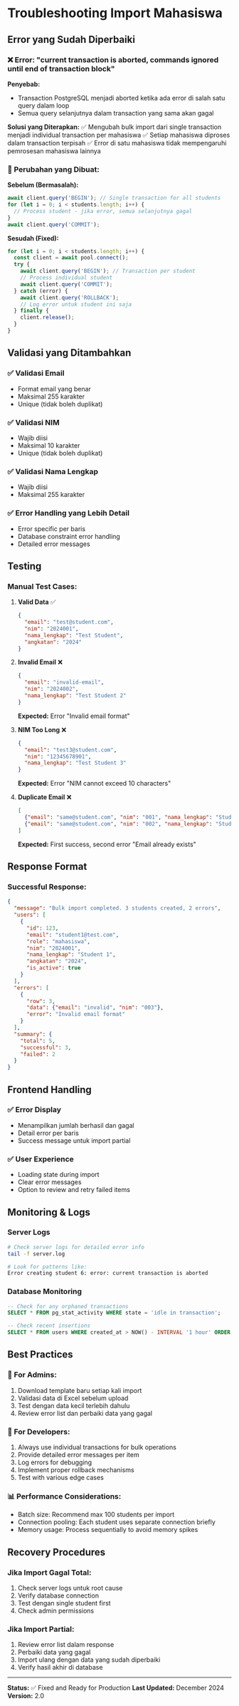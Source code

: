 # Troubleshooting Import Mahasiswa

## Error yang Sudah Diperbaiki

### ❌ Error: "current transaction is aborted, commands ignored until end of transaction block"

**Penyebab:**
- Transaction PostgreSQL menjadi aborted ketika ada error di salah satu query dalam loop
- Semua query selanjutnya dalam transaction yang sama akan gagal

**Solusi yang Diterapkan:**
✅ Mengubah bulk import dari single transaction menjadi individual transaction per mahasiswa
✅ Setiap mahasiswa diproses dalam transaction terpisah
✅ Error di satu mahasiswa tidak mempengaruhi pemrosesan mahasiswa lainnya

### 🔧 Perubahan yang Dibuat:

**Sebelum (Bermasalah):**
```javascript
await client.query('BEGIN'); // Single transaction for all students
for (let i = 0; i < students.length; i++) {
  // Process student - jika error, semua selanjutnya gagal
}
await client.query('COMMIT');
```

**Sesudah (Fixed):**
```javascript
for (let i = 0; i < students.length; i++) {
  const client = await pool.connect();
  try {
    await client.query('BEGIN'); // Transaction per student
    // Process individual student
    await client.query('COMMIT');
  } catch (error) {
    await client.query('ROLLBACK');
    // Log error untuk student ini saja
  } finally {
    client.release();
  }
}
```

## Validasi yang Ditambahkan

### ✅ Validasi Email
- Format email yang benar
- Maksimal 255 karakter
- Unique (tidak boleh duplikat)

### ✅ Validasi NIM
- Wajib diisi
- Maksimal 10 karakter
- Unique (tidak boleh duplikat)

### ✅ Validasi Nama Lengkap
- Wajib diisi
- Maksimal 255 karakter

### ✅ Error Handling yang Lebih Detail
- Error specific per baris
- Database constraint error handling
- Detailed error messages

## Testing

### Manual Test Cases:

1. **Valid Data** ✅
   ```json
   {
     "email": "test@student.com",
     "nim": "2024001",
     "nama_lengkap": "Test Student",
     "angkatan": "2024"
   }
   ```

2. **Invalid Email** ❌
   ```json
   {
     "email": "invalid-email",
     "nim": "2024002",
     "nama_lengkap": "Test Student 2"
   }
   ```
   **Expected:** Error "Invalid email format"

3. **NIM Too Long** ❌
   ```json
   {
     "email": "test3@student.com",
     "nim": "12345678901",
     "nama_lengkap": "Test Student 3"
   }
   ```
   **Expected:** Error "NIM cannot exceed 10 characters"

4. **Duplicate Email** ❌
   ```json
   [
     {"email": "same@student.com", "nim": "001", "nama_lengkap": "Student 1"},
     {"email": "same@student.com", "nim": "002", "nama_lengkap": "Student 2"}
   ]
   ```
   **Expected:** First success, second error "Email already exists"

## Response Format

### Successful Response:
```json
{
  "message": "Bulk import completed. 3 students created, 2 errors",
  "users": [
    {
      "id": 123,
      "email": "student1@test.com",
      "role": "mahasiswa",
      "nim": "2024001",
      "nama_lengkap": "Student 1",
      "angkatan": "2024",
      "is_active": true
    }
  ],
  "errors": [
    {
      "row": 3,
      "data": {"email": "invalid", "nim": "003"},
      "error": "Invalid email format"
    }
  ],
  "summary": {
    "total": 5,
    "successful": 3,
    "failed": 2
  }
}
```

## Frontend Handling

### ✅ Error Display
- Menampilkan jumlah berhasil dan gagal
- Detail error per baris
- Success message untuk import partial

### ✅ User Experience
- Loading state during import
- Clear error messages
- Option to review and retry failed items

## Monitoring & Logs

### Server Logs
```bash
# Check server logs for detailed error info
tail -f server.log

# Look for patterns like:
Error creating student 6: error: current transaction is aborted
```

### Database Monitoring
```sql
-- Check for any orphaned transactions
SELECT * FROM pg_stat_activity WHERE state = 'idle in transaction';

-- Check recent insertions
SELECT * FROM users WHERE created_at > NOW() - INTERVAL '1 hour' ORDER BY created_at DESC;
```

## Best Practices

### 📝 For Admins:
1. Download template baru setiap kali import
2. Validasi data di Excel sebelum upload
3. Test dengan data kecil terlebih dahulu
4. Review error list dan perbaiki data yang gagal

### 🔧 For Developers:
1. Always use individual transactions for bulk operations
2. Provide detailed error messages per item
3. Log errors for debugging
4. Implement proper rollback mechanisms
5. Test with various edge cases

### 📊 Performance Considerations:
- Batch size: Recommend max 100 students per import
- Connection pooling: Each student uses separate connection briefly
- Memory usage: Process sequentially to avoid memory spikes

## Recovery Procedures

### Jika Import Gagal Total:
1. Check server logs untuk root cause
2. Verify database connection
3. Test dengan single student first
4. Check admin permissions

### Jika Import Partial:
1. Review error list dalam response
2. Perbaiki data yang gagal
3. Import ulang dengan data yang sudah diperbaiki
4. Verify hasil akhir di database

---

**Status:** ✅ Fixed and Ready for Production
**Last Updated:** December 2024
**Version:** 2.0